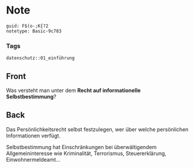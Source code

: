 # Note
```
guid: F$(o-;K{?2
notetype: Basic-9c783
```

### Tags
```
datenschutz::01_einführung
```

## Front
Was versteht man unter dem <b>Recht auf informationelle
Selbstbestimmung</b>?

## Back
Das Persönlichkeitsrecht selbst festzulegen, wer über welche persönlichen Informationen verfügt.

Selbstbestimmung hat Einschränkungen bei überwältigendem Allgemeininteresse wie Kriminalität, Terrorismus, Steuererklärung, Einwohnermeldeamt...
